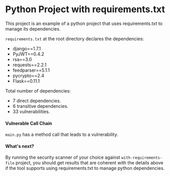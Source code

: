 # Python Project with requirements.txt

This project is an example of a python project that uses requirements.txt to manage its dependencies.

`requirements.txt` at the root directory declares the dependencies:
- django==1.7.1
- PyJWT==0.4.2
- rsa==3.0
- requests==2.2.1
- feedparser==5.1.1
- pycrypto==2.4
- Flask==0.11.1

Total number of dependencies:
- 7 direct dependencies.
- 6 transitive dependencies.
- 33 vulnerabilities.

#### Vulnerable Call Chain
`main.py` has a method call that leads to a vulnerability.

#### What's next?
By running the security scanner of your choice against `with-requirements-file` project, you should get results that are coherent with the details above if the tool supports using requirements.txt to manage python dependencies.
